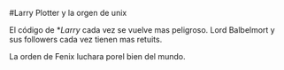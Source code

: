 #Larry Plotter y la orgen de unix

El código de **Larry* cada vez se vuelve mas peligroso.
Lord Balbelmort y sus followers cada vez tienen mas retuits.

La orden de Fenix luchara porel bien del mundo.

